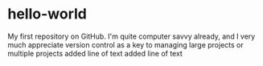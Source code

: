 # hello-world
My first repository on GitHub. 
I'm quite computer savvy already, and I very much appreciate version control as a key to managing large projects or multiple projects
added line of text
added line of text
